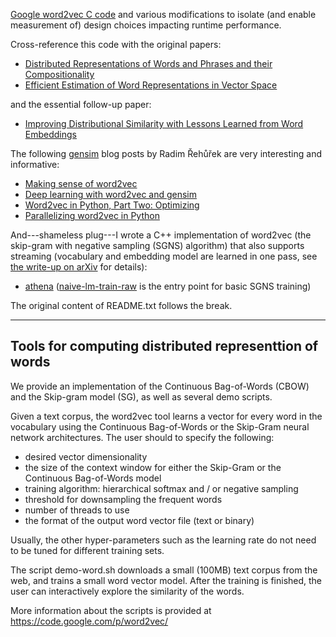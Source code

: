 [Google word2vec C code](https://github.com/tmikolov/word2vec) and
various modifications to isolate (and enable measurement of) design
choices impacting runtime performance.

Cross-reference this code with the original papers:
* [Distributed Representations of Words and Phrases and their Compositionality](https://papers.nips.cc/paper/5021-distributed-representations-of-words-and-phrases-and-their-compositionality)
* [Efficient Estimation of Word Representations in Vector Space](https://arxiv.org/abs/1301.3781)

and the essential follow-up paper:
* [Improving Distributional Similarity with Lessons Learned from Word Embeddings](https://transacl.org/ojs/index.php/tacl/article/view/570)

The following [gensim](https://radimrehurek.com/gensim/models/word2vec.html) blog posts by Radim Řehůřek are very interesting and informative:
* [Making sense of word2vec](https://rare-technologies.com/making-sense-of-word2vec/)
* [Deep learning with word2vec and gensim](https://rare-technologies.com/deep-learning-with-word2vec-and-gensim/)
* [Word2vec in Python, Part Two: Optimizing](https://rare-technologies.com/word2vec-in-python-part-two-optimizing/)
* [Parallelizing word2vec in Python](https://rare-technologies.com/parallelizing-word2vec-in-python/)

And---shameless plug---I wrote a C++ implementation of word2vec (the skip-gram with negative sampling (SGNS) algorithm) that also supports streaming (vocabulary and embedding model are learned in one pass, see [the write-up on arXiv](https://arxiv.org/abs/1704.07463) for details):
* [athena](https://github.com/cjmay/athena) ([naive-lm-train-raw](https://github.com/cjmay/athena/blob/master/athena/naive-lm-train-raw.cpp) is the entry point for basic SGNS training)

The original content of README.txt follows the break.

---

Tools for computing distributed representtion of words
------------------------------------------------------

We provide an implementation of the Continuous Bag-of-Words (CBOW) and the Skip-gram model (SG), as well as several demo scripts.

Given a text corpus, the word2vec tool learns a vector for every word in the vocabulary using the Continuous
Bag-of-Words or the Skip-Gram neural network architectures. The user should to specify the following:
 - desired vector dimensionality
 - the size of the context window for either the Skip-Gram or the Continuous Bag-of-Words model
 - training algorithm: hierarchical softmax and / or negative sampling
 - threshold for downsampling the frequent words 
 - number of threads to use
 - the format of the output word vector file (text or binary)

Usually, the other hyper-parameters such as the learning rate do not need to be tuned for different training sets. 

The script demo-word.sh downloads a small (100MB) text corpus from the web, and trains a small word vector model. After the training
is finished, the user can interactively explore the similarity of the words.

More information about the scripts is provided at https://code.google.com/p/word2vec/
